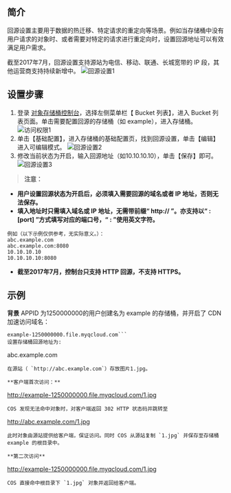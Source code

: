 ## 简介
回源设置主要用于数据的热迁移、特定请求的重定向等场景。例如当存储桶中没有用户请求的对象时、或者需要对特定的请求进行重定向时，设置回源地址可以有效满足用户需求。

截至2017年7月，回源设置支持源站为电信、移动、联通、长城宽带的 IP 段，其他运营商支持持续新增中。
![回源设置1](//mc.qcloudimg.com/static/img/c6e4e6281c47210b8dd97ba3a2a7cb9f/image.png)
## 设置步骤
1. 登录 [对象存储桶控制台](https://console.qcloud.com/cos4/index)，选择左侧菜单栏【 Bucket 列表】，进入 Bucket 列表页面。单击需要配置回源的存储桶（如 example），进入存储桶。
![访问权限1](//mc.qcloudimg.com/static/img/b51d5a77d53c3416324ea3eb283c788c/image.png)
2. 单击【基础配置】，进入存储桶的基础配置页，找到回源设置，单击【编辑】进入可编辑模式。
![回源设置2](//mc.qcloudimg.com/static/img/5cd4e9d94d871eb4b58714c0d993fe52/image.png)
3. 修改当前状态为开启，输入回源地址（如10.10.10.10），单击【保存】即可。
![回源设置3](//mc.qcloudimg.com/static/img/31950daad98cbfc7dbbbedf4673ac221/image.png)

> **注意：**
- **用户设置回源状态为开启后，必须填入需要回源的域名或者 IP 地址，否则无法保存。**
-  **填入地址时只需填入域名或 IP 地址，无需带前缀“ http:// ”。亦支持以“ :[port] ”方式填写对应的端口号，“ : ”使用英文字符。**
```
例如（以下示例仅供参考，无实际意义。）：
abc.example.com
abc.example.com:8080
10.10.10.10
10.10.10.10:8080
```
- **截至2017年7月，控制台只支持 HTTP 回源，不支持 HTTPS。**

## 示例
**背景**
APPID 为1250000000的用户创建名为 example 的存储桶，并开启了 CDN 加速访问域名：
```
example-1250000000.file.myqcloud.com```
设置存储桶回源地址为:
```
abc.example.com
```
在源站（ `http://abc.example.com`）存放图片1.jpg。

**客户端首次访问：**
```
http://example-1250000000.file.myqcloud.com/1.jpg
``` 
COS 发现无法命中对象时，对客户端返回 302 HTTP 状态码并跳转至 
```
http://abc.example.com/1.jpg
``` 
此时对象由源站提供给客户端，保证访问。同时 COS 从源站复制 `1.jpg` 并保存至存储桶 example 的根目录中。

**第二次访问**
```
http://example-1250000000.file.myqcloud.com/1.jpg
``` 
COS 直接命中根目录下 `1.jpg` 对象并返回给客户端。
